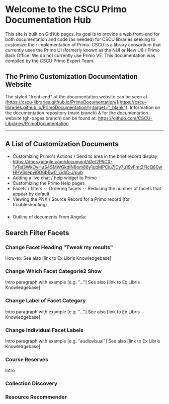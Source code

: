 # Welcome to the CSCU Primo Documentation Hub

This site is built on GitHub pages. Its goal is to provide a web front-end for both documentation and code (as needed) for CSCU libraries seeking to customize their implementation of Primo. CSCU is a library consortium that currently uses the Primo UI (formerly known as the NUI or New UI) / Primo Back Office. We do not currently use Primo VE. This documentation was compiled by the CSCU Primo Expert Team.

## The Primo Customization Documentation Website

The styled "front-end" of the documentation website can be seen at [https://cscu-libraries.github.io/PrimoDocumentation/](https://cscu-libraries.github.io/PrimoDocumentation/){:target="_blank"}.
Information on the documentation repository (main branch) & for the documentation website (gh-pages branch) can be found at: https://github.com/CSCU-Libraries/PrimoDocumentation


****

## A List of Customization Documents

- Customizing Primo's Actions / Send to area in the brief record display https://docs.google.com/document/d/e/2PACX-1vTel3WkOyHuS4SMWGkdIN8om86y1ubMPClu7jCy7u19vFmt2FlcQ80wHHV6sepyj0O6bEw0_LidjC-J/pub
- Adding a live chat / help widget to Primo
- Customizing the Primo Help pages
- Facets / filters
-- Ordering facets
-- Reducing the number of facets that appear by default
- Viewing the PNX / Source Record for a Primo record (for troubleshooting)

###

- Outline of documents From Angela:
## Search Filter Facets 

### Change Facet Heading "Tweak my results"

How-to:
See also [link to Ex Libris Knowledgebase]

### Change Which Facet Categorie2 Show

Intro paragraph with example [e.g. "..."]
See also [link to Ex Libris Knowledgebase]

### Change Label of Facet Category

Intro paragraph with example [e.g. "..."]
See also [link to Ex Libris Knowledgebase]

### Change Individual Facet Labels

Intro paragraph with example [e.g. "audiovisual"]
See also [link to Ex Libris Knowledgebase]

### Course Reserves

Intro

### Collection Discovery

### Resource Recommender
